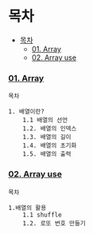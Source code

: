 # 목차
- [목차](#목차)
    - [01. Array](#01-array)
    - [02. Array use](#02-array-use)


### [01. Array](01.array.md)
```
목차

1. 배열이란?
    1.1 배열의 선언
    1.2. 배열의 인덱스
    1.3. 배열의 길이
    1.4. 배열의 초기화
    1.5. 배열의 출력
```

### [02. Array use](02.array-use.md)
```
목차

1.배열의 활용
    1.1 shuffle
    1.2. 로또 번호 만들기
```